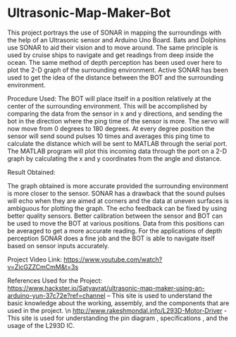 # Ultrasonic-Map-Maker-Bot
This project portrays the use of SONAR in mapping the surroundings with the help of an Ultrasonic sensor and Arduino Uno Board. Bats and Dolphins use SONAR to aid their vision and to move around. The same principle is used by cruise ships to navigate and get readings from deep inside the ocean. The same method of depth perception has been used over here to plot the 2-D graph of the surrounding environment. Active SONAR has been used to get the idea of the distance between the BOT and the surrounding environment.

Procedure Used:
The BOT will place itself in a position relatively at the center of the surrounding environment. This will be accomplished by comparing the data from the sensor in x and y directions, and sending the bot in the direction where the ping time of the sensor is more.
The servo will now move from 0 degrees to 180 degrees. At every degree position the sensor will send sound pulses 10 times and averages this ping time to calculate the distance which will be sent to MATLAB through the serial port.
The MATLAB program will plot this incoming data through the port on a 2-D graph by calculating the x and y coordinates from the angle and distance.

Result Obtained:

The graph obtained is more accurate provided the surrounding environment is more closer to the sensor. SONAR has a drawback that the sound pulses will echo when they are aimed at corners and the data at uneven surfaces is ambiguous for plotting the graph. The echo feedback can be fixed by using better quality sensors. Better calibration between the sensor and BOT can be used to move the BOT at various positions. Data from this positions can be averaged to get a more accurate reading. For the applications of depth perception SONAR does a fine job and the BOT is able to navigate itself based on sensor inputs accurately.

Project Video Link: https://www.youtube.com/watch?v=ZicGZZCmCmM&t=3s

References Used for the Project:
https://www.hackster.io/Satyavrat/ultrasonic-map-maker-using-an-arduino-yun-37c72e?ref=channel – This site is used to understand the basic knowledge about the working,  assembly, and the components that are used in the project. \n
http://www.rakeshmondal.info/L293D-Motor-Driver - This site is used for understanding the pin diagram , specifications , and the usage of the L293D IC.



